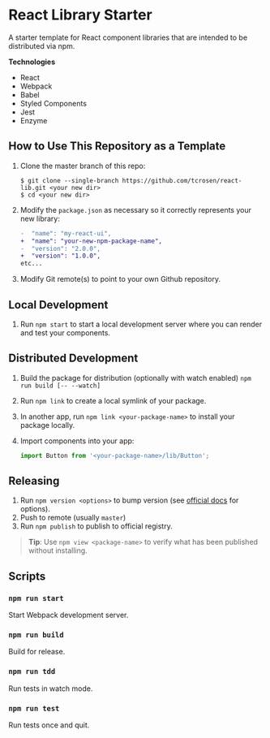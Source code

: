 # React Library Starter

A starter template for React component libraries that are intended to be distributed via npm.

**Technologies**

* React
* Webpack
* Babel
* Styled Components
* Jest
* Enzyme

## How to Use This Repository as a Template

1.  Clone the master branch of this repo:

    ```
    $ git clone --single-branch https://github.com/tcrosen/react-lib.git <your new dir>
    $ cd <your new dir>
    ```

1.  Modify the `package.json` as necessary so it correctly represents your new library:

    ```diff
    -  "name": "my-react-ui",
    +  "name": "your-new-npm-package-name",
    -  "version": "2.0.0",
    +  "version": "1.0.0",
    etc...
    ```

1. Modify Git remote(s) to point to your own Github repository.

## Local Development

1.  Run `npm start` to start a local development server where you can render and test your components.

## Distributed Development

1.  Build the package for distribution (optionally with watch enabled) `npm run build [-- --watch]`
1.  Run `npm link` to create a local symlink of your package.
1.  In another app, run `npm link <your-package-name>` to install your package locally.
1.  Import components into your app:

    ```js
    import Button from '<your-package-name>/lib/Button';
    ```

## Releasing

1. Run `npm version <options>` to bump version (see [official docs](https://docs.npmjs.com/cli/version) for options).
1. Push to remote (usually `master`)
1. Run `npm publish` to publish to official registry.

> **Tip**: Use `npm view <package-name>` to verify what has been published without installing.

## Scripts

### `npm run start`

Start Webpack development server.

### `npm run build`

Build for release.

### `npm run tdd`

Run tests in watch mode.

### `npm run test`

Run tests once and quit.
